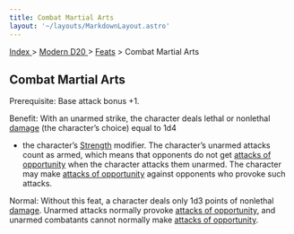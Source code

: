 ```yaml
---
title: Combat Martial Arts
layout: '~/layouts/MarkdownLayout.astro'
---
```


[ Index ](/) > [ Modern D20 ](/modern.d20.srd) > [Feats](/modern.d20.srd/feats) > Combat Martial Arts

## Combat Martial Arts

Prerequisite: Base attack bonus +1.

Benefit: With an unarmed strike, the character deals lethal or nonlethal
[damage](/modern.d20.srd/combat/damage) (the character’s choice) equal to 1d4
+ the character’s [Strength](/modern.d20.srd/basics/ability.scores) modifier.
The character’s unarmed attacks count as armed, which means that opponents do
not get [attacks of opportunity](/modern.d20.srd/combat/attacks.of.opportunity) when the character
attacks them unarmed. The character may make [attacks of opportunity](/modern.d20.srd/combat/attacks.of.opportunity) against opponents
who provoke such attacks.

Normal: Without this feat, a character deals only 1d3 points of nonlethal
[damage](/modern.d20.srd/combat/damage). Unarmed attacks normally provoke
[attacks of opportunity](/modern.d20.srd/combat/attacks.of.opportunity), and
unarmed combatants cannot normally make [attacks of opportunity](/modern.d20.srd/combat/attacks.of.opportunity).

